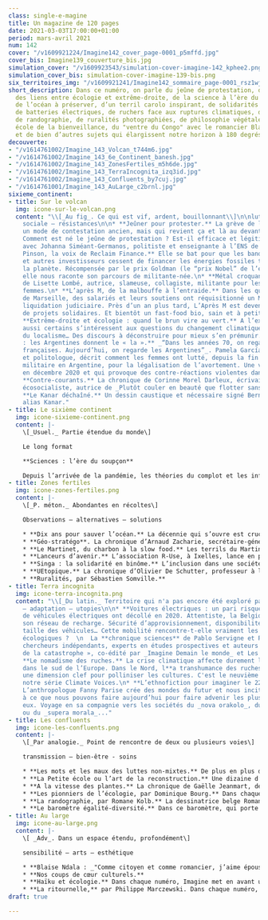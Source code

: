 ```yaml
---
class: single-e-magine
title: Un magazine de 120 pages
date: 2021-03-03T17:00:00+01:00
period: mars-avril 2021
num: 142
cover: "/v1609921224/Imagine142_cover_page-0001_p5mffd.jpg"
cover_bis: Imagine139_couverture_bis.jpg
simulation_cover: "/v1609923543/simulation-cover-imagine-142_kphee2.png"
simulation_cover_bis: simulation-cover-imagine-139-bis.png
six_territoires_img: "/v1609921241/Imagine142_sommaire_page-0001_rsz1wj.jpg"
short_description: Dans ce numéro, on parle du jeûne de protestation, d’IVG en Argentine,
  des liens entre écologie et extrême-droite, de la science à l’ère du complotisme,
  de l’océan à préserver, d’un terril carolo inspirant, de solidarités migratoires,
  de batteries électriques, de ruchers face aux ruptures climatiques, de luttes non-mixtes,
  de randographie, de ruralités photographiées, de philosophie végétale, d’une Petite
  école de la bienveillance, du "ventre du Congo" avec le romancier Blaise Ndala,
  et de bien d’autres sujets qui élargissent notre horizon à 180 degrés.
decouverte:
- "/v1614761002/Imagine_143_Volcan_t744m6.jpg"
- "/v1614761002/Imagine_143_6e_Continent_banesh.jpg"
- "/v1614761002/Imagine_143_ZonesFertiles_m5h6de.jpg"
- "/v1614761002/Imagine_143_TerraIncognita_izq3id.jpg"
- "/v1614761002/Imagine_143_Confluents_by7cuj.jpg"
- "/v1614761001/Imagine_143_AuLarge_c2brnl.jpg"
sixieme_continent:
- title: Sur le volcan
  img: icone-sur-le-volcan.png
  content: "\\[_Au fig_. Ce qui est vif, ardent, bouillonnant\\]\n\nluttes - critique
    sociale – résistances\n\n* **Jeûner pour protester.** La grève de la faim est
    un mode de contestation ancien, mais qui revient ça et là au devant de la scène.
    Comment est né le jeûne de protestation ? Est-il efficace et légitime ? Le point
    avec Johanna Siméant-Germanos, politiste et enseignante à l’ENS de Paris.\n* **Lucie
    Pinson, la voix de Reclaim Finance.** Elle se bat pour que les banques, les assurances
    et autres investisseurs cessent de financer les énergies fossiles toxiques pour
    la planète. Récompensée par le prix Goldman (le “prix Nobel” de l’environnement),
    elle nous raconte son parcours de militante-née.\n* **Métal croquant.** La chronique
    de Lisette Lombé, autrice, slameuse, collagiste, militante pour les droits des
    femmes.\n* **L’après M, de la malbouffe à l’entraide.** Dans les quartiers nord
    de Marseille, des salariés et leurs soutiens ont réquisitionné un McDonald’s en
    liquidation judiciaire. Près d’un an plus tard, L’Après M est devenu une fourmilière
    de projets solidaires. Et bientôt un fast-food bio, sain et à petits prix ? \n*
    **Extrême-droite et écologie : quand le brun vire au vert.** A l’extrême-droite
    aussi certains s’intéressent aux questions du changement climatique, de la décroissance,
    du localisme… Des discours à déconstruire pour mieux s’en prémunir.\n* **Féminismes
    : les Argentines donnent le « la ».** _“Dans les années 70, on regardait les féministes
    françaises. Aujourd’hui, on regarde les Argentines”_. Pamela García Martín, militante
    et politologue, décrit comment les femmes ont lutté, depuis la fin de la dictature
    militaire en Argentine, pour la légalisation de l’avortement. Une victoire décrochée
    en décembre 2020 et qui provoque des contre-réactions violentes dans la région.\n*
    **Contre-courants.** La chronique de Corinne Morel Darleux, écrivaine, militante
    écosocialiste, autrice de _Plutôt couler en beauté que flotter sans grâce_ (Libertalia).\n*
    **Le Kanar déchaîné.** Un dessin caustique et nécessaire signé Bernard Querton,
    alias Kanar."
- title: Le sixième continent
  img: icone-sixieme-continent.png
  content: |-
    \[_Usuel._ Partie étendue du monde\]

    Le long format

    **Sciences : l’ère du soupçon**

    Depuis l’arrivée de la pandémie, les théories du complot et les informations fallacieuses gagnent dangereusement du terrain. Avec, au cœur de cette vague de soupçon et de désinformation, une mise en cause frontale des sciences et des experts. Quelle est la place de la science en démocratie ? Quel est son statut social, son rôle sociétal ? Comment les scientifiques vivent-ils cette époque troublée ? Comment opèrent les populistes anti-sciences ? Dans un dossier fouillé de vingt-deux pages, _Imagine_ est parti à la rencontre de chercheuses et de chercheurs avec un regard critique et prospectif.
- title: Zones fertiles
  img: icone-zones-fertiles.png
  content: |-
    \[_P. méton._ Abondantes en récoltes\]

    Observations – alternatives – solutions

    * **Dix ans pour sauver l’océan.** La décennie qui s’ouvre est cruciale pour l’océan : d’ici 2030, 30 % de la haute mer et des eaux nationales devra être transformé en aires protégées. Un traité mondial pour préserver la haute mer, vaste zone située hors des juridictions nationales, est négocié sous l’égide des Nations Unies. _Imagine_ fait le point sur ce défi surnommé 30x30… Et plonge le long des côtes espagnoles, où SOS Corales, le premier **projet** **participatif de restauration de coraux d’eau froide** en Méditerranée vient de démarrer.
    * **Géo-stratégo**. La chronique d’Arnaud Zacharie, secrétaire-général du CNCD-11.11.11.
    * **Le Martinet, du charbon à la slow food.** Les terrils du Martinet, aujourd’hui hauts lieux de la biodiversité, ont été le théâtre d’une très longue lutte du comité de quartier pour leur conservation. Et sont à présent, avec les bâtiments subsistants du charbonnage, au cœur du développement d’une alimentation durable à Charleroi.
    * **Lanceurs d’avenir.** L’association R-Use, à Ixelles, lance en pleine crise sanitaire un projet centré sur la formation et la réutilisation de tissus de seconde main. De leur côté, As bean et Sonian Wood Coop développent les filières courtes dans les cantines de l’ULB et dans la hêtraie de la forêt de Soignes. Trois projets inspirants mis en avant par _Imagine_.
    * **Singa : la solidarité en binôme.** L’inclusion dans une société d’accueil passe par les rencontres, la solidarité et la création d’un “capital social”. C’est ce que défend l’association Singa, qui, à travers son programme Buddy, met en lien des personnes nouvellement arrivées en Belgique et des résidents bruxellois. Reportage sur une complicité naissante entre deux femmes.
    * **UEtopique.** La chronique d’Olivier De Schutter, professeur à l’UCLouvain, rapporteur spécial de l’ONU sur l’extrême pauvreté et les droits de l’homme.
    * **Ruralités, par Sébastien Somville.**
- title: Terra incognita
  img: icone-terra-incognita.png
  content: "\\[_Du latin._ Territoire qui n'a pas encore été exploré par l'Homme.\\]\n\nprospective
    – adaptation – utopies\n\n* **Voitures électriques : un pari risqué.** Les ventes
    de véhicules électriques ont décollé en 2020. Attentiste, la Belgique a peu développé
    son réseau de recharge. Sécurité d’approvisionnement, disponibilité des minerais,
    taille des véhicules… Cette mobilité rencontre-t-elle vraiment les impératifs
    écologiques ?  \n  La **chronique sciences** de Pablo Servigne et Raphaël Stevens,
    chercheurs indépendants, experts en études prospectives et auteurs de « Aux origines
    de la catastrophe », co-édité par _Imagine Demain le monde_ et Les Liens qui Libèrent.\n*
    **Le nomadisme des ruches.** La crise climatique affecte durement les abeilles
    dans le sud de l’Europe. Dans le Nord, l**a transhumance des ruches** devient
    une dimension clef pour polliniser les cultures. C'est le neuvième épisode de
    notre série Climate Voices.\n* **L’ethnofiction pour imaginer le 22ème siècle.**
    L’anthropologue Fanny Parise crée des mondes du futur et nous incite à réfléchir
    à ce que nous pouvons faire aujourd’hui pour faire advenir les plus positifs d’entre
    eux. Voyage en sa compagnie vers les sociétés du _nova orakolo_, du _malhela ordo_
    ou du _supera morala_..."
- title: Les confluents
  img: icone-les-confluents.png
  content: |-
    \[_Par analogie._ Point de rencontre de deux ou plusieurs voies\]

    transmission – bien-être - soins

    * **Les mots et les maux des luttes non-mixtes.** De plus en plus d’organisations et de collectifs, notamment féministes et antiracistes, s’organisent en non-mixité. Outil d’émancipation pour les uns, cette pratique est considérée comme discriminante par les autres. Et suscite des controverses parfois violentes. _Imagine_ fait le point sur la non-mixité : son histoire, son utilité et ses victoires.
    * **La Petite école ou l’art de la reconstruction.** Une dizaine d’enfants migrants, souffrant bien souvent de traumatismes, (ré)apprennent les codes de l’école dans un lieu empli de bienveillance - et reprennent des forces avant de se lancer dans la grande école.
    * **A la vitesse des plantes.** La chronique de Gaëlle Jeanmart, de l’Asbl Philocité, qui propose un petit exercice de la pensée en mode végétal.
    * **Les pionniers de l’écologie, par Dominique Bourg.** Dans chaque numéro, le philosophe nous replonge dans l'œuvre d’une figure marquante. Cet épisode est consacré à John Muir.
    * **La randographie, par Romane Kolb.** La dessinatrice belge Romane Kolb réinvente à sa manière le carnet de voyage à travers ses “randographies”. Dessin, cartographie, récit... autant d’ingrédients de son portfolio consacré aux Dolomites.
    * **Le baromètre égalité-diversité.** Dans ce baromètre, qui porte sur le numéro précédent d’_Imagine_, la rédaction innove : nous avons compté le “temps de parole” de nos intervenants… Une première en presse écrite.
- title: Au large
  img: icone-au-large.png
  content: |-
    \[ _Adv_. Dans un espace étendu, profondément\]

    sensibilité – arts – esthétique

    * **Blaise Ndala : _"Comme citoyen et comme romancier, j’aime épouser toutes les identités". _**A l’occasion de la sortie de son dernier roman (_Dans le ventre du Congo_, au Seuil), ce juriste et écrivain congolais installé au Canada nous raconte sa vision de la fiction et de notre mémoire coloniale.
    * **Nos coups de cœur culturels.**
    * **Haïku et écologie.** Dans chaque numéro, Imagine met en avant un haïku en lien avec les crises écologiques. Yamaguchi Ryùishi ressent la fièvre du monde.
    * **La ritournelle,** par Philippe Marczewski. Dans chaque numéro, l’écrivain et finaliste du Prix Rossel 2019 nous propose un exercice de "psychogéographie minuscule". Dans ce cinquième épisode, il nous emmène à Deûlin sur les rives de l’Ourthe.
draft: true

---
```

